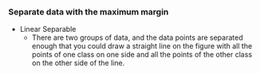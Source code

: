 ### Separate data with the maximum margin
* Linear Separable
  * There are two groups of data, and the data points are separated enough that you could draw a straight line on the figure with all the points of one class on one side and all the points of the other class on the other side of the line.
